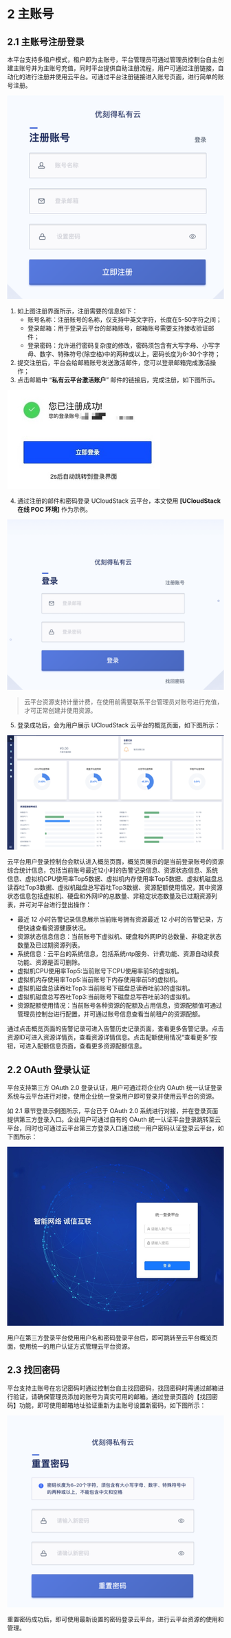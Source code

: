 # 2 主账号

## 2.1 主账号注册登录

本平台支持多租户模式，租户即为主账号，平台管理员可通过管理员控制台自主创建主账号并为主账号充值，同时平台提供自助注册流程，用户可通过注册链接，自动化的进行注册并使用云平台。可通过平台注册链接进入账号页面，进行简单的账号注册。

![register](../images/userguide/register.png)

1. 如上图注册界面所示，注册需要的信息如下：
   * 账号名称：注册账号的名称，仅支持中英文字符，长度在5-50字符之间；
   * 登录邮箱：用于登录云平台的邮箱账号，邮箱账号需要支持接收验证邮件；
   * 登录密码：允许进行密码复杂度的修改，密码须包含有大写字母、小写字母、数字、特殊符号(除空格)中的两种或以上，密码长度为6-30个字符；
2. 提交注册后，平台会给邮箱账号发送激活邮件，您可以登录邮箱完成激活操作；
3. 点击邮箱中 “**私有云平台激活账户**” 邮件的链接后，完成注册，如下图所示。

![register1](../images/userguide/register1.png)

4. 通过注册的邮件和密码登录 UCloudStack 云平台，本文使用 **[UCloudStack 在线 POC 环境]** 作为示例。

![login.png](../images/userguide/login.png)

> 云平台资源支持计量计费，在使用前需要联系平台管理员对账号进行充值，才可正常创建并使用资源。

5. 登录成功后，会为用户展示 UCloudStack 云平台的概览页面，如下图所示：

![generalview](../images/userguide/generalview.png)

云平台用户登录控制台会默认进入概览页面，概览页展示的是当前登录账号的资源综合统计信息，包括当前账号最近12小时的告警记录信息、资源状态信息、系统信息、虚拟机CPU使用率Top5数据、虚拟机内存使用率Top5数据、虚拟机磁盘总读吞吐Top3数据、虚拟机磁盘总写吞吐Top3数据、资源配额使用情况，其中资源状态信息包括虚拟机、硬盘和外网IP的总数量、非稳定状态数量及已过期资源列表，并可对平台进行登出操作：

- 最近 12 小时告警记录信息展示当前账号拥有资源最近 12 小时的告警记录，方便快速查看资源健康状况。
- 资源状态信息信息：当前账号下虚拟机、硬盘和外网IP的总数量、非稳定状态数量及已过期资源列表。
- 系统信息：云平台的系统信息，包括系统ntp服务、计费功能、资源自动续费功能、资源是否可删除。
- 虚拟机CPU使用率Top5:当前账号下CPU使用率前5的虚拟机。
- 虚拟机内存使用率Top5:当前账号下内存使用率前5的虚拟机。
- 虚拟机磁盘总读吞吐Top3:当前账号下磁盘总读吞吐前3的虚拟机。
- 虚拟机磁盘总写吞吐Top3:当前账号下磁盘总写吞吐前3的虚拟机。
- 资源配额使用情况：当前账号各种资源的配额及占用信息，资源配额值可通过管理员控制台进行配置，并可通过账号信息查看当前租户的资源配额。

通过点击概览页面的告警记录可进入告警历史记录页面，查看更多告警记录。点击资源ID可进入资源详情页，查看资源详情信息。点击配额使用情况“查看更多”按钮，可进入配额信息页面，查看更多资源配额信息。

## 2.2 OAuth 登录认证

平台支持第三方 OAuth 2.0 登录认证，用户可通过将企业内 OAuth 统一认证登录系统与云平台进行对接，使用企业统一登录用户即可登录并使用云平台的资源。

如 2.1 章节登录示例图所示，平台已于 OAuth 2.0 系统进行对接，并在登录页面提供第三方登录入口。企业用户可通过自有的 OAuth 统一认证平台登录跳转至云平台，同时也可通过云平台第三方登录入口通过统一用户密码认证登录云平台，如下图所示：

![OAuth](../images/userguide/OAuth.png)

用户在第三方登录平台使用用户名和密码登录平台后，即可跳转至云平台概览页面，使用统一的用户认证方式管理云平台资源。

## 2.3 找回密码

平台支持主账号在忘记密码时通过控制台自主找回密码，找回密码时需通过邮箱进行验证，请确保管理员添加的账号为真实可用的邮箱。通过登录页面的【找回密码】功能，即可使用邮箱地址验证重新为主账号设置新密码，如下图所示：

![resetpass](../images/userguide/resetpass.png)

重置密码成功后，即可使用最新设置的密码登录云平台，进行云平台资源的使用和管理。







